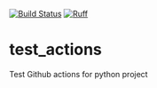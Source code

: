 [![Build Status](https://github.com/drodarie/test_actions/actions/workflows/release.yml/badge.svg)](https://github.com/drodarie/test_actions/actions/workflows/build.yml)
[![Ruff](https://img.shields.io/endpoint?url=https://raw.githubusercontent.com/astral-sh/ruff/main/assets/badge/v2.json)](https://github.com/astral-sh/ruff)

# test_actions
Test Github actions for python project
